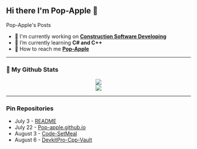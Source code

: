 ## Hi there I'm Pop-Apple 🤍

Pop-Apple's Posts

* 🖤 I'm currently working on **[Construction Software Developing](https://github.com/Pop-Apple/Pop-Apple/blob/main/image/Construction_Formulation_Calculator.png?raw=true)**
* 🤍 I’m currently learning **C# and C++**
* 🖤 How to reach me **[Pop-Apple](https://github.com/Pop-Apple)**

---

### 
<!--
<p align="center"> 
  <img src="https://github.com/Pop-Apple/Pop-Apple/blob/main/image/Sky%20City.gif?raw=true" />
</p>
-->

### 👀 My Github Stats
<p align=center>

<img src="https://github-readme-stats.vercel.app/api?username=Pop-Apple&show_icons=true&theme=graywhite">
<br>
<img src="https://github-readme-stats.vercel.app/api/top-langs/?username=Pop-Apple&layout=compact&theme=graywhite">

</p>

---

### Pin Repositories

* July 3 - [README](https://github.com/Pop-Apple/Pop-Apple) 
* July 22 - [Pop-apple.github.io](https://github.com/Pop-Apple/Pop-Apple.github.io)
* August 3 - [Code-SetMeal](https://github.com/Pop-Apple/Code-SetMeal)
* August 6 - [DevkitPro-Cpp-Vault](https://github.com/Pop-Apple/Cpp-Vault)
